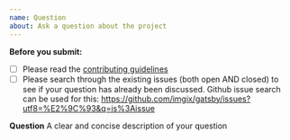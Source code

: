 ```yaml
---
name: Question
about: Ask a question about the project
---
```


**Before you submit:**

- [ ] Please read the [contributing guidelines](CONTRIBUTING.md)
- [ ] Please search through the existing issues (both open AND closed) to see if your question has already been discussed. Github issue search can be used for this: https://github.com/imgix/gatsby/issues?utf8=%E2%9C%93&q=is%3Aissue

**Question**
A clear and concise description of your question
